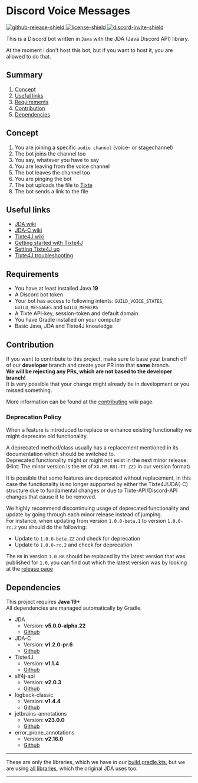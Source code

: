 [github-release-shield]: https://img.shields.io/github/v/release/BlockyDotJar/Discord-Voice-Messages
[github-release]: https://github.com/BlockyDotJar/Discord-Voice-Messages/releases/latest

[license-shield]: https://img.shields.io/badge/License-Apache%202.0-white.svg
[license]: https://github.com/BlockyDotJar/Discord-Voice-Messages/tree/main/LICENSE

[discord-invite-shield]: https://discord.com/api/guilds/876766868864647188/widget.png
[discord-invite]: https://discord.gg/mYKK4BwGxe

[concept]: #concept

# Discord Voice Messages


[ ![github-release-shield][] ][concept] [ ![license-shield][] ][license] [ ![discord-invite-shield][] ][discord-invite]

This is a Discord bot written in `Java` with the JDA (Java Discord API) library.
<p>At the moment i don't host this bot, but if you want to host it, you are allowed to do that.

## Summary

1. [Concept](#concept)
2. [Useful links](#useful-links)
3. [Requirements](#requirements)
4. [Contribution](#contribution)
5. [Dependencies](#dependencies)

## Concept

1. You are joining a specific `audio channel` (voice- or stagechannel) 
2. The bot joins the channel too
3. You say, whatever you have to say
4. You are leaving from the voice channel
5. The bot leaves the channel too
6. You are pinging the bot
7. The bot uploads the file to [Tixte](https://tixte.com/)
8. The bot sends a link to the file

## Useful links

* [JDA wiki](https://jda.wiki)
* [JDA-C wiki](https://github.com/BlockyDotJar/JDA-Commons/wiki)
* [Tixte4J wiki](https://github.com/BlockyDotJar/Tixte-Java-Library/wiki)
* [Getting started with Tixte4J](https://github.com/BlockyDotJar/Tixte-Java-Library/wiki/Getting-started)
* [Setting Tixte4J up](https://github.com/BlockyDotJar/Tixte-Java-Library/wiki/Setup)
* [Tixte4J troubleshooting](https://github.com/BlockyDotJar/Tixte-Java-Library/wiki/Troubleshooting)

## Requirements

* You have at least installed Java **19**
* A Discord bot token
* Your bot has access to following intents: `GUILD_VOICE_STATES`, `GUILD_MESSAGES` and `GUILD_MEMBERS`
* A Tixte API-key, session-token and default domain
* You have Gradle installed on your computer
* Basic Java, JDA and Tixte4J knowledge

## Contribution

If you want to contribute to this project, make sure to base your branch off of our **developer** branch
and create your PR into that **same** branch.
<br>**We will be rejecting any PRs, which are not based to the developer branch!**
<br>It is very possible that your change might already be in development or you missed something.

More information can be found at the [contributing](https://github.com/BlockyDotJar/Discord-Voice-Messages/wiki/Contributing) wiki page.

### Deprecation Policy

When a feature is introduced to replace or enhance existing functionality we might deprecate old functionality.

A deprecated method/class usually has a replacement mentioned in its documentation which should be switched to.
<br>Deprecated functionality might or might not exist in the next minor release. (Hint: The minor version is the `MM` of `XX.MM.RR(-TT.ZZ)` in our version format)

It is possible that some features are deprecated without replacement, in this case the functionality is no longer supported by either the Tixte4J/JDA(-C) structure
due to fundamental changes or due to Tixte-API/Discord-API changes that cause it to be removed.

We highly recommend discontinuing usage of deprecated functionality and update by going through each minor release instead of jumping.
<br>For instance, when updating from version `1.0.0-beta.1` to version `1.0.0-rc.2` you should do the following:

- Update to `1.0.0-beta.ZZ` and check for deprecation
- Update to `1.0.0-rc.2` and check for deprecation

The `RR` in version `1.0.RR` should be replaced by the latest version that was published for `1.0`, you can find out which the latest
version was by looking at the [release page](https://github.com/BlockyDotJar/Discord-VoiceMessages/releases)

## Dependencies

This project requires **Java 19+**
<br>All dependencies are managed automatically by Gradle.

* JDA
    * Version: **v5.0.0-alpha.22**
    * [Github](https://github.com/DV8FromTheWorld/JDA)
* JDA-C
    * Version: **v1.2.0-pr.6**
    * [Github](https://github.com/BlockyDotJar/JDA-Commons)
* Tixte4J
    * Version: **v1.1.4**
    * [Github](https://github.com/BlockyDotJar/Tixte-Java-Library)
* slf4j-api
    * Version: **v2.0.3**
    * [Github](https://github.com/qos-ch/slf4j)
* logback-classic
    * Version: **v1.4.4**
    * [Github](https://github.com/qos-ch/logback)
* jetbrains-annotations
    * Version: **v23.0.0**
    * [Github](https://github.com/JetBrains/java-annotations)
* error_prone_annotations
    * Version: **v2.16.0**
    * [Github](https://github.com/google/error-prone)

<hr>

These are only the libraries, which we have in our [build.gradle.kts](https://github.com/BlockyDotJar/Discord-Voice-Messages/blob/main/build.gradle.kts), but we are using [all libraries](https://github.com/DV8FromTheWorld/JDA#dependencies), which the original JDA uses too.

<hr>
